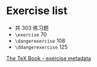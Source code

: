 # Exercise list

+ 共 303 练习题
+ `\exercise` 70
+ `\dangerexercise` 108
+ `\ddangerexercise` 125

[The TeX Book - exercise metadata](https://docs.qq.com/sheet/DRmN3Z2JYYWlmT05h)
